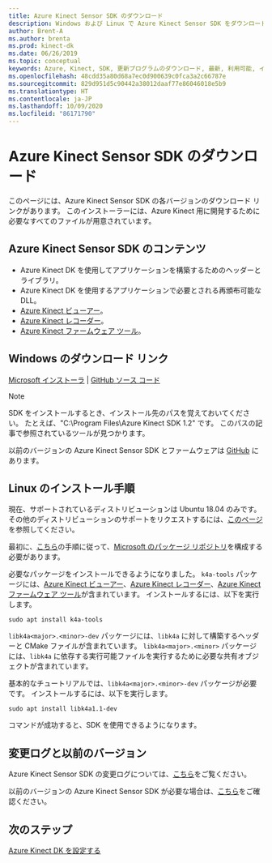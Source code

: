 ```yaml
---
title: Azure Kinect Sensor SDK のダウンロード
description: Windows および Linux で Azure Kinect Sensor SDK をダウンロードしてインストールする方法について説明します。
author: Brent-A
ms.author: brenta
ms.prod: kinect-dk
ms.date: 06/26/2019
ms.topic: conceptual
keywords: Azure, Kinect, SDK, 更新プログラムのダウンロード, 最新, 利用可能, インストール
ms.openlocfilehash: 48cdd35a80d68a7ec0d900639c0fca3a2c66787e
ms.sourcegitcommit: 829d951d5c90442a38012daaf77e86046018e5b9
ms.translationtype: HT
ms.contentlocale: ja-JP
ms.lasthandoff: 10/09/2020
ms.locfileid: "86171790"
---
```

# <a name="azure-kinect-sensor-sdk-download"></a>Azure Kinect Sensor SDK のダウンロード

このページには、Azure Kinect Sensor SDK の各バージョンのダウンロード リンクがあります。 このインストーラーには、Azure Kinect 用に開発するために必要なすべてのファイルが用意されています。

## <a name="azure-kinect-sensor-sdk-contents"></a>Azure Kinect Sensor SDK のコンテンツ

- Azure Kinect DK を使用してアプリケーションを構築するためのヘッダーとライブラリ。
- Azure Kinect DK を使用するアプリケーションで必要とされる再頒布可能な DLL。
- [Azure Kinect ビューアー](azure-kinect-viewer.md)。
- [Azure Kinect レコーダー](azure-kinect-recorder.md)。
- [Azure Kinect ファームウェア ツール](azure-kinect-firmware-tool.md)。

## <a name="windows-download-link"></a>Windows のダウンロード リンク

[Microsoft インストーラ](https://download.microsoft.com/download/3/d/6/3d6d9e99-a251-4cf3-8c6a-8e108e960b4b/Azure%20Kinect%20SDK%201.4.1.exe) | [GitHub ソース コード](https://github.com/microsoft/Azure-Kinect-Sensor-SDK/issues/1093)

> [!NOTE]
> SDK をインストールするとき、インストール先のパスを覚えておいてください。 たとえば、"C:\Program Files\Azure Kinect SDK 1.2" です。 このパスの記事で参照されているツールが見つかります。

以前のバージョンの Azure Kinect Sensor SDK とファームウェアは [GitHub](https://github.com/microsoft/Azure-Kinect-Sensor-SDK/blob/develop/docs/usage.md) にあります。

## <a name="linux-installation-instructions"></a>Linux のインストール手順

現在、サポートされているディストリビューションは Ubuntu 18.04 のみです。 その他のディストリビューションのサポートをリクエストするには、[このページ](https://aka.ms/azurekinectfeedback)を参照してください。

最初に、[こちら](https://docs.microsoft.com/windows-server/administration/linux-package-repository-for-microsoft-software)の手順に従って、[Microsoft のパッケージ リポジトリ](https://packages.microsoft.com/)を構成する必要があります。

必要なパッケージをインストールできるようになりました。 `k4a-tools` パッケージには、[Azure Kinect ビューアー](azure-kinect-viewer.md)、[Azure Kinect レコーダー](record-sensor-streams-file.md)、[Azure Kinect ファームウェア ツール](azure-kinect-firmware-tool.md)が含まれています。 インストールするには、以下を実行します。

 `sudo apt install k4a-tools`

 `libk4a<major>.<minor>-dev` パッケージには、`libk4a` に対して構築するヘッダーと CMake ファイルが含まれています。
`libk4a<major>.<minor>` パッケージには、`libk4a` に依存する実行可能ファイルを実行するために必要な共有オブジェクトが含まれています。

 基本的なチュートリアルでは、`libk4a<major>.<minor>-dev` パッケージが必要です。 インストールするには、以下を実行します。

 `sudo apt install libk4a1.1-dev`

コマンドが成功すると、SDK を使用できるようになります。

## <a name="change-log-and-older-versions"></a>変更ログと以前のバージョン

Azure Kinect Sensor SDK の変更ログについては、[こちら](https://github.com/microsoft/Azure-Kinect-Sensor-SDK/blob/develop/CHANGELOG.md)をご覧ください。

以前のバージョンの Azure Kinect Sensor SDK が必要な場合は、[こちら](https://github.com/microsoft/Azure-Kinect-Sensor-SDK/blob/develop/docs/usage.md)をご確認ください。

## <a name="next-steps"></a>次のステップ

[Azure Kinect DK を設定する](set-up-azure-kinect-dk.md)
